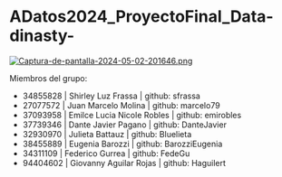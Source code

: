 # ADatos2024_ProyectoFinal_Data-dinasty-
[![Captura-de-pantalla-2024-05-02-201646.png](https://i.postimg.cc/wjngyB89/Captura-de-pantalla-2024-05-02-201646.png)](https://postimg.cc/tsdL8p4c)

Miembros del grupo:

- 34855828 | Shirley Luz Frassa | github: sfrassa
- 27077572 | Juan Marcelo Molina | github: marcelo79
- 37093958 | Emilce Lucia Nicole Robles | github: emirobles
- 37739346 | Dante Javier Pagano | github: DanteJavier
- 32930970 | Julieta Battauz | github: Bluelieta
- 38455889 | Eugenia Barozzi | github: BarozziEugenia
- 34311109 | Federico Gurrea | github: FedeGu
- 94404602 | Giovanny Aguilar Rojas | github: Haguilert

